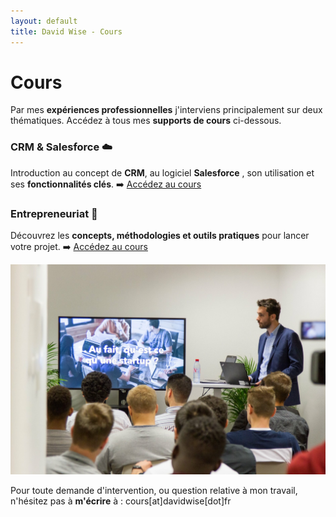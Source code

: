 ```yaml
---
layout: default
title: David Wise - Cours
---
```


<div class="post">
	<h1 class="pageTitle">Cours</h1>

<p>Par mes <b>expériences professionnelles</b> j'interviens principalement sur deux thématiques. Accédez à tous mes <b>supports de cours</b> ci-dessous.<p>

<h3> CRM & Salesforce ☁️ </h3>
  <p> Introduction au concept de <b>CRM</b>, au logiciel <b>Salesforce</b> , son utilisation et ses <b>fonctionnalités clés</b>. ➡️ <a href="/salesforce">Accédez au cours</a></p> 

 <h3> Entrepreneuriat️ 🚀</h3>

 <p>Découvrez les <b>concepts, méthodologies et outils pratiques</b> pour lancer votre projet. ➡️ <a href="/startup">Accédez au cours</a></p>

 <p> <img src="/assets/pages_images/DavidWiseStartupEMLV.JPG" alt="Crédits Devinci Startup"></p>

 <p>Pour toute demande d'intervention, ou question relative à mon travail, n'hésitez pas à <b>m'écrire</b> à : cours[at]davidwise[dot]fr </p>